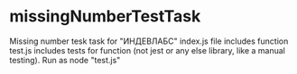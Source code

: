 # missingNumberTestTask
Missing number tesk task for "ИНДЕВЛАБС"
index.js file includes function
test.js includes tests for function (not jest or any else library, like a manual testing). Run as node "test.js"
